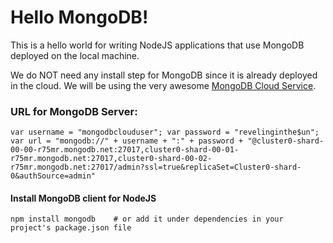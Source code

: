 # Hello MongoDB!
This is a hello world for writing NodeJS applications that use MongoDB
deployed on the local machine.

We do NOT need any install step for MongoDB since it is already
deployed in the cloud.  We will be using the very awesome
[MongoDB Cloud Service](https://cloud.mongodb.com).

### URL for MongoDB Server:
`var username = "mongodbclouduser";
var password = "revelinginthe$un";
var url = "mongodb://" + username + ":" + password +
    "@cluster0-shard-00-00-r75mr.mongodb.net:27017,cluster0-shard-00-01-r75mr.mongodb.net:27017,cluster0-shard-00-02-r75mr.mongodb.net:27017/admin?ssl=true&replicaSet=Cluster0-shard-0&authSource=admin"
`

#### Install MongoDB client for NodeJS
`npm install mongodb    # or add it under dependencies in your project's package.json file`
